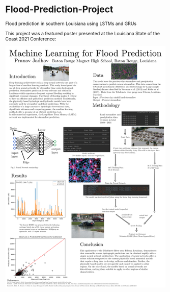 # Flood-Prediction-Project
Flood prediction in southern Louisiana using LSTMs and GRUs

This project was a featured poster presented at the Louisiana State of the Coast 2021 Conference:

![](SOC_2021_Poster_Final.png)
